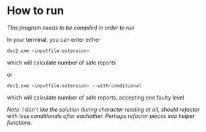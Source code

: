 # How to run

<i>This program needs to be compiled in order to run</i>

In your terminal, you can enter either

```bash
dec2.exe <inputfile.extension>
```

which will calculate number of safe reports

or

```bash
dec2.exe <inputfile.extension> --with-conditional
```

which will calculate number of safe reports, accepting one faulty level

<i>Note: I don't like the solution during character reading at all, should refactor with less conditionals after eachother. Perhaps refactor pieces into helper functions.</i>
